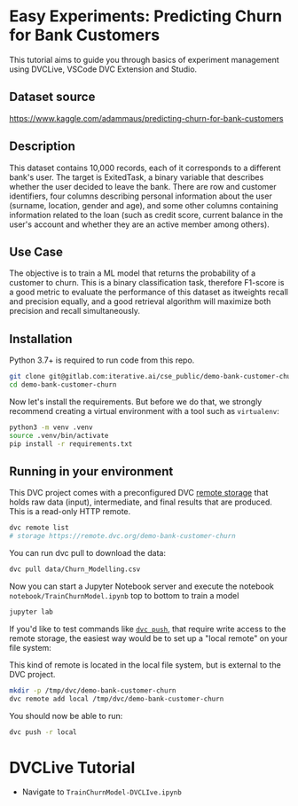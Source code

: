 # Easy Experiments: Predicting Churn for Bank Customers

This tutorial aims to guide you through basics of experiment management using DVCLive, VSCode DVC Extension and Studio.

## Dataset source
https://www.kaggle.com/adammaus/predicting-churn-for-bank-customers

## Description
This dataset contains 10,000 records, each of it corresponds to a different bank's user. The target is ExitedTask, a binary variable that describes whether the user decided to leave the bank. There are row and customer identifiers, four columns describing personal information about the user (surname, location, gender and age), and some other columns containing information related to the loan (such as credit score, current balance in the user's account and whether they are an active member among others).

## Use Case
The objective is to train a ML model that returns the probability of a customer to churn. This is a binary classification task, therefore F1-score is a good metric to evaluate the performance of this dataset as itweights recall and precision equally, and a good retrieval algorithm will maximize both precision and recall simultaneously.


## Installation
Python 3.7+ is required to run code from this repo.
```bash
git clone git@gitlab.com:iterative.ai/cse_public/demo-bank-customer-churn.git
cd demo-bank-customer-churn
```

Now let's install the requirements. But before we do that, we strongly recommend
 creating a virtual environment with a tool such as `virtualenv`:

```bash
python3 -m venv .venv
source .venv/bin/activate
pip install -r requirements.txt
```

## Running in your environment

This DVC project comes with a preconfigured DVC 
[remote storage](https://dvc.org/doc/command-reference/remote) that holds raw 
data (input), intermediate, and final results that are produced. 
This is a read-only HTTP remote.

```bash
dvc remote list
# storage https://remote.dvc.org/demo-bank-customer-churn
```

You can run dvc pull to download the data:
```bash
dvc pull data/Churn_Modelling.csv
```

Now you can start a Jupyter Notebook server and execute the notebook `notebook/TrainChurnModel.ipynb` top to bottom to train a model

```bash
jupyter lab
```

If you'd like to test commands like [`dvc push`](https://man.dvc.org/push), that require write access to the remote storage, the easiest way would be to set up a "local remote" on your file system:

This kind of remote is located in the local file system, but is external to the DVC project.
```bash
mkdir -p /tmp/dvc/demo-bank-customer-churn
dvc remote add local /tmp/dvc/demo-bank-customer-churn
```
You should now be able to run:
```bash
dvc push -r local
```

# DVCLive Tutorial

- Navigate to `TrainChurnModel-DVCLIve.ipynb`